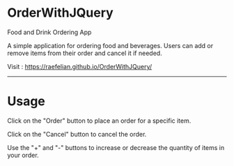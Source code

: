 # OrderWithJQuery
Food and Drink Ordering App

A simple application for ordering food and beverages. 
Users can add or remove items from their order and cancel it if needed.

Visit : https://raefelian.github.io/OrderWithJQuery/
<hr>

<h1>Usage</h1>


Click on the "Order" button to place an order for a specific item. 

Click on the "Cancel" button to cancel the order.

Use the "+" and "-" buttons to increase or decrease the quantity of items in your order.



